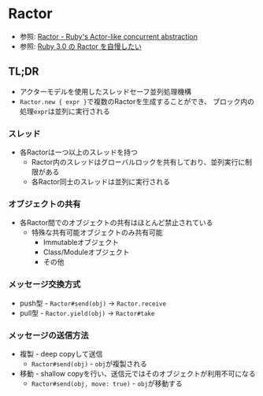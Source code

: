 # Ractor
- 参照: [Ractor - Ruby's Actor-like concurrent abstraction](https://github.com/ruby/ruby/blob/master/doc/ractor.md)
- 参照: [Ruby 3.0 の Ractor を自慢したい](https://techlife.cookpad.com/entry/2020/12/26/131858)

## TL;DR
- アクターモデルを使用したスレッドセーフ並列処理機構
- `Ractor.new { expr }`で複数のRactorを生成することができ、
  ブロック内の処理`expr`は並列に実行される

### スレッド
- 各Ractorは一つ以上のスレッドを持つ
  - Ractor内のスレッドはグローバルロックを共有しており、並列実行に制限がある
  - 各Ractor同士のスレッドは並列に実行される

### オブジェクトの共有
- 各Ractor間でのオブジェクトの共有はほとんど禁止されている
  - 特殊な共有可能オブジェクトのみ共有可能
    - Immutableオブジェクト
    - Class/Moduleオブジェクト
    - その他

### メッセージ交換方式
- push型 - `Ractor#send(obj)` -> `Ractor.receive`
- pull型 - `Ractor.yield(obj)` -> `Ractor#take`

### メッセージの送信方法
- 複製 - deep copyして送信
  - `Ractor#send(obj)` - `obj`が複製される
- 移動 - shallow copyを行い、送信元ではそのオブジェクトが利用不可になる
  - `Ractor#send(obj, move: true)` - `obj`が移動する
